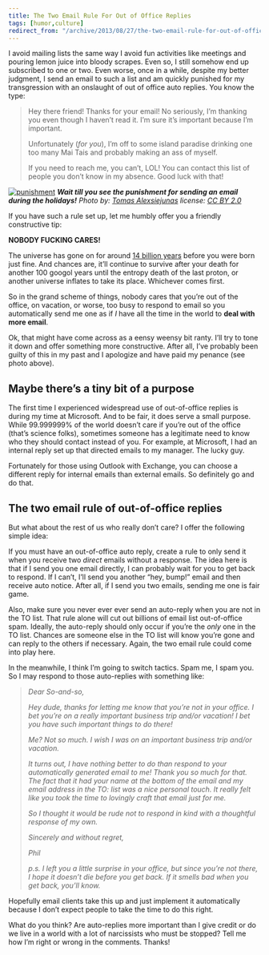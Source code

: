 ```yaml
---
title: The Two Email Rule For Out of Office Replies
tags: [humor,culture]
redirect_from: "/archive/2013/08/27/the-two-email-rule-for-out-of-office-replies.aspx/"
---
```


I avoid mailing lists the same way I avoid fun activities like meetings
and pouring lemon juice into bloody scrapes. Even so, I still somehow
end up subscribed to one or two. Even worse, once in a while, despite my
better judgment, I send an email to such a list and am quickly punished
for my transgression with an onslaught of out of office auto replies.
You know the type:

> Hey there friend! Thanks for your email! No seriously, I’m thanking
> you even though I haven’t read it. I’m sure it’s important because I’m
> important.
>
> Unfortunately (*for you*), I’m off to some island paradise drinking
> one too many Mai Tais and probably making an ass of myself.
>
> If you need to reach me, you can’t, LOL! You can contact this list of
> people you don’t know in my absence. Good luck with that!

[![punishment](https://haacked.com/assets/images/haacked_com/WindowsLiveWriter/TheTwoEmailRuleForAutoReplies_D8E3/punishment_thumb.jpg "punishment")](https://haacked.com/assets/images/haacked_com/WindowsLiveWriter/TheTwoEmailRuleForAutoReplies_D8E3/punishment_2.jpg)
***Wait till you see the punishment for sending an email during the
holidays!** Photo by: [Tomas
Alexsiejunas](http://www.flickr.com/photos/tomukas/ "Tomas on Flickr")
license: [CC BY
2.0](http://creativecommons.org/licenses/by/2.0/ "Creative Commons By Attribution 2.0")*

If you have such a rule set up, let me humbly offer you a friendly
constructive tip:

**NOBODY FUCKING CARES!**

The universe has gone on for around [14 billion
years](http://www.wolframalpha.com/input/?i=How+old+is+the+universe+in+years "How old is the universe")
before you were born just fine. And chances are, it’ll continue to
survive after your death for another 100 googol years until the entropy
death of the last proton, or another universe inflates to take its
place. Whichever comes first.

So in the grand scheme of things, nobody cares that you’re out of the
office, on vacation, or worse, too busy to respond to email so you
automatically send me one as if *I* have all the time in the world to
**deal with more email**.

Ok, that might have come across as a eensy weensy bit ranty. I’ll try to
tone it down and offer something more constructive. After all, I’ve
probably been guilty of this in my past and I apologize and have paid my
penance (see photo above).

Maybe there’s a tiny bit of a purpose
-------------------------------------

The first time I experienced widespread use of out-of-office replies is
during my time at Microsoft. And to be fair, it does serve a small
purpose. While 99.999999% of the world doesn’t care if you’re out of the
office (that’s science folks), sometimes someone has a legitimate need
to know who they should contact instead of you. For example, at
Microsoft, I had an internal reply set up that directed emails to my
manager. The lucky guy.

Fortunately for those using Outlook with Exchange, you can choose a
different reply for internal emails than external emails. So definitely
go and do that.

The two email rule of out-of-office replies
-------------------------------------------

But what about the rest of us who really don’t care? I offer the
following simple idea:

If you must have an out-of-office auto reply, create a rule to only send
it when you receive two *direct* emails without a response. The idea
here is that if I send you one email directly, I can probably wait for
you to get back to respond. If I can’t, I’ll send you another “hey,
bump!” email and then receive auto notice. After all, if I send you two
emails, sending me one is fair game.

Also, make sure you never ever ever send an auto-reply when you are not
in the TO list. That rule alone will cut out billions of email list
out-of-office spam. Ideally, the auto-reply should only occur if you’re
the *only* one in the TO list. Chances are someone else in the TO list
will know you’re gone and can reply to the others if necessary. Again,
the two email rule could come into play here.

In the meanwhile, I think I’m going to switch tactics. Spam me, I spam
you. So I may respond to those auto-replies with something like:

> *Dear So-and-so,*
>
> *Hey dude, thanks for letting me know that you’re not in your office.
> I bet you’re on a really important business trip and/or vacation! I
> bet you have such important things to do there!*
>
> *Me? Not so much. I wish I was on an important business trip and/or
> vacation.*
>
> *It turns out, I have nothing better to do than respond to your
> automatically generated email to me! Thank you so much for that. The
> fact that it had your name at the bottom of the email and my email
> address in the TO: list was a nice personal touch. It really felt like
> you took the time to lovingly craft that email just for me.*
>
> *So I thought it would be rude not to respond in kind with a
> thoughtful response of my own.*
>
> *Sincerely and without regret,*
>
> *Phil*
>
> *p.s. I left you a little surprise in your office, but since you’re
> not there, I hope it doesn’t die before you get back. If it smells bad
> when you get back, you’ll know.*

Hopefully email clients take this up and just implement it automatically
because I don’t expect people to take the time to do this right.

What do you think? Are auto-replies more important than I give credit or
do we live in a world with a lot of narcissists who must be stopped?
Tell me how I’m right or wrong in the comments. Thanks!

